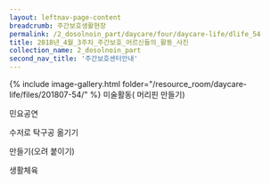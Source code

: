 ```yaml
--- 
layout: leftnav-page-content 
breadcrumb: 주간보호생활현장 
permalink: /2_dosolnoin_part/daycare/four/daycare-life/dlife_54
title: 2018년_4월_3주차_주간보호_어르신들의_활동_사진
collection_name: 2_dosolnoin_part
second_nav_title: '주간보호센터안내' 
---
```

{% include image-gallery.html folder="/resource_room/daycare-life/files/201807-54/" %}
미술활동( 머리핀 만들기)

민요공연

수저로 탁구공 옮기기


만들기(오려 붙이기)

생활체육